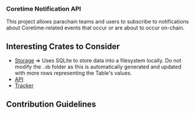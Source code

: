 ### Coretime Notification API

This project allows parachain teams and users to subscribe to notifications about Coretime-related events that occur or are about to occur on-chain.

## Interesting Crates to Consider
- [Storage](./services/storage/) => Uses SQLite to store data into a filesystem locally. Do not modify the `.db` folder as this is automatically generated and updated with more rows representing the Table's values.
- [API](./services/api/)
- [Tracker](./services/tracker/)

## Contribution Guidelines

